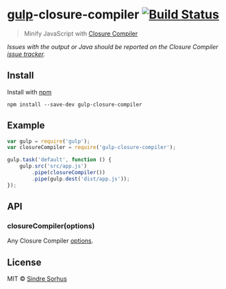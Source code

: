# [gulp](https://github.com/wearefractal/gulp)-closure-compiler [![Build Status](https://secure.travis-ci.org/sindresorhus/gulp-closure-compiler.png?branch=master)](http://travis-ci.org/sindresorhus/gulp-closure-compiler)

> Minify JavaScript with [Closure Compiler](https://github.com/dcodeIO/ClosureCompiler.js)

*Issues with the output or Java should be reported on the Closure Compiler [issue tracker](https://github.com/dcodeIO/ClosureCompiler.js/issues).*


## Install

Install with [npm](https://npmjs.org/package/gulp-closure-compiler)

```
npm install --save-dev gulp-closure-compiler
```


## Example

```js
var gulp = require('gulp');
var closureCompiler = require('gulp-closure-compiler');

gulp.task('default', function () {
	gulp.src('src/app.js')
		.pipe(closureCompiler())
		.pipe(gulp.dest('dist/app.js'));
});
```


## API

### closureCompiler(options)

Any Closure Compiler [options](https://github.com/dcodeIO/ClosureCompiler.js#closurecompiler-api).


## License

MIT © [Sindre Sorhus](http://sindresorhus.com)
